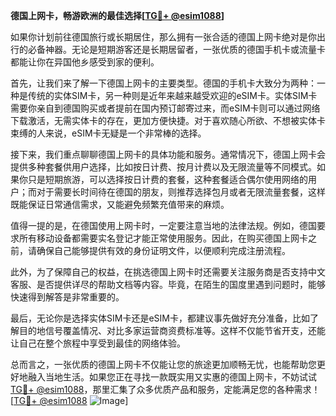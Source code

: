 **德国上网卡，畅游欧洲的最佳选择[[TG💪+ @esim1088](https://t.me/s/esim1088)]**

如果你计划前往德国旅行或长期居住，那么拥有一张合适的德国上网卡绝对是你出行的必备神器。无论是短期游客还是长期居留者，一张优质的德国手机卡或流量卡都能让你在异国他乡感受到家的便利。

首先，让我们来了解一下德国上网卡的主要类型。德国的手机卡大致分为两种：一种是传统的实体SIM卡，另一种则是近年来越来越受欢迎的eSIM卡。实体SIM卡需要你亲自到德国购买或者提前在国内预订邮寄过来，而eSIM卡则可以通过网络下载激活，无需实体卡的存在，更加方便快捷。对于喜欢随心所欲、不想被实体卡束缚的人来说，eSIM卡无疑是一个非常棒的选择。

接下来，我们重点聊聊德国上网卡的具体功能和服务。通常情况下，德国上网卡会提供多种套餐供用户选择，比如按日计费、按月计费以及无限流量等不同模式。如果你只是短期旅游，可以选择按日计费的套餐，这种套餐适合偶尔使用网络的用户；而对于需要长时间待在德国的朋友，则推荐选择包月或者无限流量套餐，这样既能保证日常通信需求，又能避免频繁充值带来的麻烦。

值得一提的是，在德国使用上网卡时，一定要注意当地的法律法规。例如，德国要求所有移动设备都需要实名登记才能正常使用服务。因此，在购买德国上网卡之前，请确保自己能够提供有效的身份证明文件，以便顺利完成注册流程。

此外，为了保障自己的权益，在挑选德国上网卡时还需要关注服务商是否支持中文客服、是否提供详尽的帮助文档等内容。毕竟，在陌生的国度里遇到问题时，能够快速得到解答是非常重要的。

最后，无论你是选择实体SIM卡还是eSIM卡，都建议事先做好充分准备，比如了解目的地信号覆盖情况、对比多家运营商资费标准等。这样不仅能节省开支，还能让自己在整个旅程中享受到最佳的网络体验。

总而言之，一张优质的德国上网卡不仅能让您的旅途更加顺畅无忧，也能帮助您更好地融入当地生活。如果您正在寻找一款既实用又实惠的德国上网卡，不妨试试[TG💪+ @esim1088](https://t.me/s/esim1088)，那里汇集了众多优质产品和服务，定能满足您的各种需求！[[TG💪+ @esim1088](https://t.me/s/esim1088) ![Image](https://i.postimg.cc/4NQfJmqS/Snipaste-2025-05-13-00-14-12.png)]